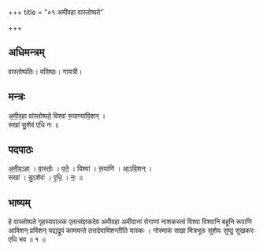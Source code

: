 +++
title = "०१ अमीवहा वास्तोष्पते"

+++
## अधिमन्त्रम्
वास्तोष्पतिः। वसिष्ठः। गायत्री।

## मन्त्रः
अ॒मी॒व॒हा वा॑स्तोष्पते॒ विश्वा॑ रू॒पाण्या॑वि॒शन् ।  
सखा॑ सु॒शेव॑ एधि नः ॥

## पदपाठः
अ॒मी॒व॒ऽहा । वा॒स्तोः॒ । प॒ते॒ । विश्वा॑ । रू॒पाणि॑ । आ॒ऽवि॒शन् ।  
सखा॑ । सु॒ऽशेवः॑ । ए॒धि॒ । नः॒ ॥

## भाष्यम्
हे वास्तोष्पते गृहस्यपालक एतत्संज्ञकदेव अमीवहा अमीवानां रोगाणां नाशकस्त्वं विश्वा विश्वानि बहूनि रूपाणि आविशन् प्रविशन् यद्यद्रूपं कामयन्ते तत्तदेवाविशन्तीति यास्कः । नोस्माकं सखा मित्रभूतः सुशेवः सुष्ठु सुखकरः एधि भव ॥ १ ॥